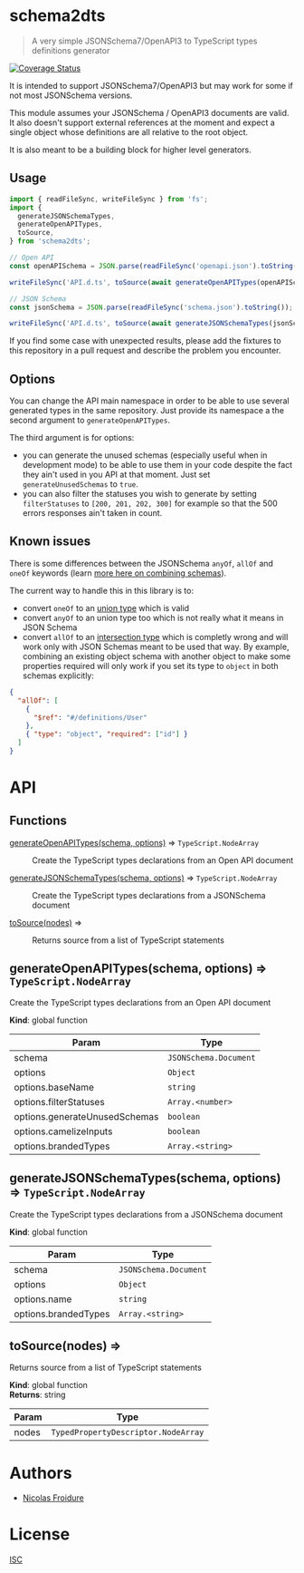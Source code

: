 [//]: # ( )
[//]: # (This file is automatically generated by a `metapak`)
[//]: # (module. Do not change it  except between the)
[//]: # (`content:start/end` flags, your changes would)
[//]: # (be overridden.)
[//]: # ( )
# schema2dts
> A very simple JSONSchema7/OpenAPI3 to TypeScript types definitions generator

[![Coverage Status](https://coveralls.io/repos/github/nfroidure/schema2dts/badge.svg?branch=master)](https://coveralls.io/github/nfroidure/schema2dts?branch=master)


[//]: # (::contents:start)

It is intended to support JSONSchema7/OpenAPI3 but may work for some if not most
JSONSchema versions.

This module assumes your JSONSchema / OpenAPI3 documents are valid. It also
doesn't support external references at the moment and expect a single object
whose definitions are all relative to the root object.

It is also meant to be a building block for higher level generators.

## Usage

```ts
import { readFileSync, writeFileSync } from 'fs';
import {
  generateJSONSchemaTypes,
  generateOpenAPITypes,
  toSource,
} from 'schema2dts';

// Open API
const openAPISchema = JSON.parse(readFileSync('openapi.json').toString());

writeFileSync('API.d.ts', toSource(await generateOpenAPITypes(openAPISchema)));

// JSON Schema
const jsonSchema = JSON.parse(readFileSync('schema.json').toString());

writeFileSync('API.d.ts', toSource(await generateJSONSchemaTypes(jsonSchema)));
```

If you find some case with unexpected results, please add the fixtures to this
repository in a pull request and describe the problem you encounter.

## Options

You can change the API main namespace in order to be able to use several
generated types in the same repository. Just provide its namespace a the second
argument to `generateOpenAPITypes`.

The third argument is for options:

- you can generate the unused schemas (especially useful when in development
  mode) to be able to use them in your code despite the fact they ain't used in
  you API at that moment. Just set `generateUnusedSchemas` to `true`.
- you can also filter the statuses you wish to generate by setting
  `filterStatuses` to `[200, 201, 202, 300]` for example so that the 500 errors
  responses ain't taken in count.

## Known issues

There is some differences between the JSONSchema `anyOf`, `allOf` and `oneOf`
keywords (learn
[more here on combining schemas](https://json-schema.org/understanding-json-schema/reference/combining.html)).

The current way to handle this in this library is to:

- convert `oneOf` to an
  [union type](https://www.typescriptlang.org/docs/handbook/unions-and-intersections.html#union-types)
  which is valid
- convert `anyOf` to an union type too which is not really what it means in JSON
  Schema
- convert `allOf` to an
  [intersection type](https://www.typescriptlang.org/docs/handbook/unions-and-intersections.html#intersection-types)
  which is completly wrong and will work only with JSON Schemas meant to be used
  that way. By example, combining an existing object schema with another object
  to make some properties required will only work if you set its type to
  `object` in both schemas explicitly:

```json
{
  "allOf": [
    {
      "$ref": "#/definitions/User"
    },
    { "type": "object", "required": ["id"] }
  ]
}
```

[//]: # (::contents:end)

# API
## Functions

<dl>
<dt><a href="#generateOpenAPITypes">generateOpenAPITypes(schema, options)</a> ⇒ <code>TypeScript.NodeArray</code></dt>
<dd><p>Create the TypeScript types declarations from an Open API document</p>
</dd>
<dt><a href="#generateJSONSchemaTypes">generateJSONSchemaTypes(schema, options)</a> ⇒ <code>TypeScript.NodeArray</code></dt>
<dd><p>Create the TypeScript types declarations from a JSONSchema document</p>
</dd>
<dt><a href="#toSource">toSource(nodes)</a> ⇒</dt>
<dd><p>Returns source from a list of TypeScript statements</p>
</dd>
</dl>

<a name="generateOpenAPITypes"></a>

## generateOpenAPITypes(schema, options) ⇒ <code>TypeScript.NodeArray</code>
Create the TypeScript types declarations from an Open API document

**Kind**: global function  

| Param | Type |
| --- | --- |
| schema | <code>JSONSchema.Document</code> | 
| options | <code>Object</code> | 
| options.baseName | <code>string</code> | 
| options.filterStatuses | <code>Array.&lt;number&gt;</code> | 
| options.generateUnusedSchemas | <code>boolean</code> | 
| options.camelizeInputs | <code>boolean</code> | 
| options.brandedTypes | <code>Array.&lt;string&gt;</code> | 

<a name="generateJSONSchemaTypes"></a>

## generateJSONSchemaTypes(schema, options) ⇒ <code>TypeScript.NodeArray</code>
Create the TypeScript types declarations from a JSONSchema document

**Kind**: global function  

| Param | Type |
| --- | --- |
| schema | <code>JSONSchema.Document</code> | 
| options | <code>Object</code> | 
| options.name | <code>string</code> | 
| options.brandedTypes | <code>Array.&lt;string&gt;</code> | 

<a name="toSource"></a>

## toSource(nodes) ⇒
Returns source from a list of TypeScript statements

**Kind**: global function  
**Returns**: string  

| Param | Type |
| --- | --- |
| nodes | <code>TypedPropertyDescriptor.NodeArray</code> | 


# Authors
- [Nicolas Froidure](https://insertafter.com/en/index.html)

# License
[ISC](https://github.com/nfroidure/schema2dts/blob/master/LICENSE)
